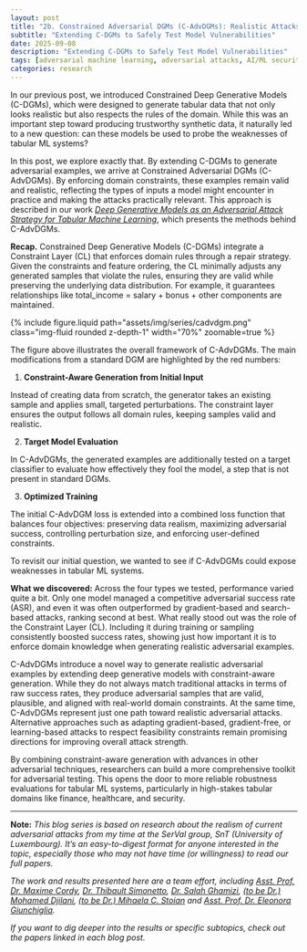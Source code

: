 ```yaml
---
layout: post
title: "2b. Constrained Adversarial DGMs (C-AdvDGMs): Realistic Attacks with Generative Models"
subtitle: "Extending C-DGMs to Safely Test Model Vulnerabilities"
date: 2025-09-08
description: "Extending C-DGMs to Safely Test Model Vulnerabilities"
tags: [adversarial machine learning, adversarial attacks, AI/ML security]
categories: research
---
```


In our previous post, we introduced Constrained Deep Generative Models (C-DGMs), which were designed to generate tabular data that not only looks realistic but also respects the rules of the domain. While this was an important step toward producing trustworthy synthetic data, it naturally led to a new question: can these models be used to probe the weaknesses of tabular ML systems?

In this post, we explore exactly that. By extending C-DGMs to generate adversarial examples, we arrive at Constrained Adversarial DGMs (C-AdvDGMs). By enforcing domain constraints, these examples remain valid and realistic, reflecting the types of inputs a model might encounter in practice and making the attacks practically relevant. This approach is described in our work _[Deep Generative Models as an Adversarial Attack Strategy for Tabular Machine Learning](https://arxiv.org/abs/2409.12642)_, which presents the methods behind C-AdvDGMs.


**Recap.** Constrained Deep Generative Models (C-DGMs) integrate a Constraint Layer (CL) that enforces domain rules through a repair strategy. Given the constraints and feature ordering, the CL minimally adjusts any generated samples that violate the rules, ensuring they are valid while preserving the underlying data distribution. For example, it guarantees relationships like total_income = salary + bonus + other components are maintained.

<div class="row mt-3">
    <div class="col-sm mt-3 mt-md-0 text-center">
        {% include figure.liquid path="assets/img/series/cadvdgm.png" class="img-fluid rounded z-depth-1" width="70%" zoomable=true %}
    </div>
</div>

The figure above illustrates the overall framework of C-AdvDGMs. The main modifications from a standard DGM are highlighted by the red numbers:

1. **Constraint-Aware Generation from Initial Input**

Instead of creating data from scratch, the generator takes an existing sample and applies small, targeted perturbations. The constraint layer ensures the output follows all domain rules, keeping samples valid and realistic.

2. **Target Model Evaluation**

In C-AdvDGMs, the generated examples are additionally tested on a target classifier to evaluate how effectively they fool the model, a step that is not present in standard DGMs.

3. **Optimized Training**

The initial C-AdvDGM loss is extended into a combined loss function that balances four objectives: preserving data realism, maximizing adversarial success, controlling perturbation size, and enforcing user-defined constraints.


To revisit our initial question, we wanted to see if C-AdvDGMs could expose weaknesses in tabular ML systems.

**What we discovered:** Across the four types we tested, performance varied quite a bit. Only one model managed a competitive adversarial success rate (ASR), and even it was often outperformed by gradient-based and search-based attacks, ranking second at best. What really stood out was the role of the Constraint Layer (CL). Including it during training or sampling consistently boosted success rates, showing just how important it is to enforce domain knowledge when generating realistic adversarial examples.

C-AdvDGMs introduce a novel way to generate realistic adversarial examples by extending deep generative models with constraint-aware generation. While they do not always match traditional attacks in terms of raw success rates, they produce adversarial samples that are valid, plausible, and aligned with real-world domain constraints. At the same time, C-AdvDGMs represent just one path toward realistic adversarial attacks. Alternative approaches such as adapting gradient-based, gradient-free, or learning-based attacks to respect feasibility constraints remain promising directions for improving overall attack strength.

By combining constraint-aware generation with advances in other adversarial techniques, researchers can build a more comprehensive toolkit for adversarial testing. This opens the door to more reliable robustness evaluations for tabular ML systems, particularly in high-stakes tabular domains like finance, healthcare, and security.

---

**Note:** 
_This blog series is based on research about the realism of current adversarial attacks from my time at the SerVal group, SnT (University of Luxembourg). It’s an easy-to-digest format for anyone interested in the topic, especially those who may not have time (or willingness) to read our full papers._

_The work and results presented here are a team effort, including  [Asst. Prof. Dr. Maxime Cordy](https://maxcordy.github.io/), [Dr. Thibault Simonetto](https://scholar.google.com/citations?user=4RhGnOoAAAAJ&hl=en&oi=ao), [Dr. Salah Ghamizi](https://scholar.google.com/citations?user=UcvKgR0AAAAJ&hl=fr), [(to be Dr.) Mohamed Djilani](https://scholar.google.com/citations?user=KcGsVdIAAAAJ&hl=fr&oi=ao), [(to be Dr.) Mihaela C. Stoian](https://mihaela-stoian.github.io/) and [Asst. Prof. Dr. Eleonora Giunchiglia](https://egiunchiglia.github.io/)._
 
_If you want to dig deeper into the results or specific subtopics, check out the papers linked in each blog post._
